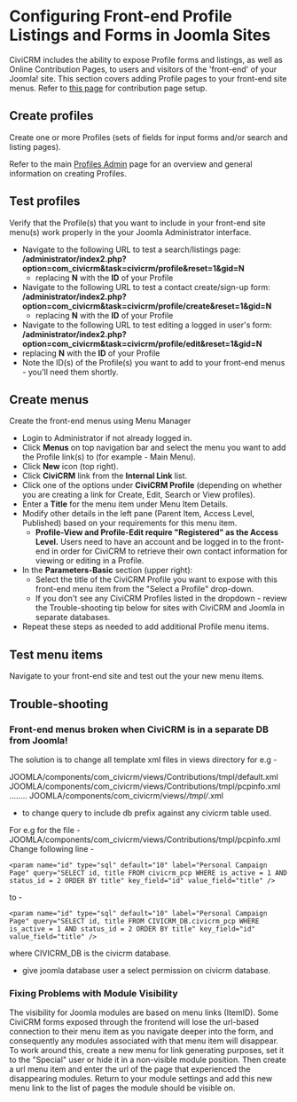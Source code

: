 # Configuring Front-end Profile Listings and Forms in Joomla Sites

CiviCRM includes the ability to expose Profile forms and listings, as well as Online Contribution Pages, to users and visitors of the 'front-end' of your Joomla! site. This section covers adding Profile pages to your front-end site menus. Refer to [this page](https://wiki.civicrm.org/confluence/display/CRMDOC/Displaying+Online+Contribution+Pages+in+Joomla%21+Frontend+Sites) for contribution page setup.

## Create profiles

Create one or more Profiles (sets of fields for input forms and/or search and listing pages).

Refer to the main [Profiles Admin](https://docs.civicrm.org/user/en/latest/organising-your-data/profiles/) page for an overview and general information on creating Profiles.

## Test profiles

Verify that the Profile(s) that you want to include in your front-end site menu(s) work properly in the your Joomla Administrator interface.

* Navigate to the following URL to test a search/listings page:
**<site root>/administrator/index2.php?option=com_civicrm&task=civicrm/profile&reset=1&gid=N**
    * replacing **N** with the **ID** of your Profile
* Navigate to the following URL to test a contact create/sign-up form:
**<site root>/administrator/index2.php?option=com_civicrm&task=civicrm/profile/create&reset=1&gid=N**
    * replacing **N** with the **ID** of your Profile
* Navigate to the following URL to test editing a logged in user's form:
**<site root>/administrator/index2.php?option=com_civicrm&task=civicrm/profile/edit&reset=1&gid=N**
* replacing **N** with the **ID** of your Profile
* Note the ID(s) of the Profile(s) you want to add to your front-end menus - you'll need them shortly.

## Create menus

Create the front-end menus using Menu Manager

* Login to Administrator if not already logged in.
* Click **Menus** on top navigation bar and select the menu you want to add the Profile link(s) to (for example - Main Menu).
* Click **New** icon (top right).
* Click **CiviCRM** link from the **Internal Link** list.
* Click one of the options under **CiviCRM Profile** (depending on whether you are creating a link for Create, Edit, Search or View profiles).
* Enter a **Title** for the menu item under Menu Item Details.
* Modify other details in the left pane (Parent Item, Access Level, Published) based on your requirements for this menu item.
    * **Profile-View and Profile-Edit require "Registered" as the Access Level.** Users need to have an account and be logged in to the front-end in order for CiviCRM to retrieve their own contact information for viewing or editing in a Profile.
* In the **Parameters-Basic** section (upper right):
    * Select the title of the CiviCRM Profile you want to expose with this front-end menu item from the "Select a Profile" drop-down.
    * If you don't see any CiviCRM Profiles listed in the dropdown - review the Trouble-shooting tip below for sites with CiviCRM and Joomla in separate databases.
* Repeat these steps as needed to add additional Profile menu items.

## Test menu items

Navigate to your front-end site and test out the your new menu items.

## Trouble-shooting

### Front-end menus broken when CiviCRM is in a separate DB from Joomla!

The solution is to change all template xml files in views directory for e.g -

JOOMLA/components/com_civicrm/views/Contributions/tmpl/default.xml
 JOOMLA/components/com_civicrm/views/Contributions/tmpl/pcpinfo.xml
 ........
 JOOMLA/components/com_civicrm/views/*/tmpl/*.xml

* to change query to include db prefix against any civicrm table used.

For e.g for the file - JOOMLA/components/com_civicrm/views/Contributions/tmpl/pcpinfo.xml
 Change following line -

```
<param name="id" type="sql" default="10" label="Personal Campaign Page" query="SELECT id, title FROM civicrm_pcp WHERE is_active = 1 AND status_id = 2 ORDER BY title" key_field="id" value_field="title" />
```

to -

```
<param name="id" type="sql" default="10" label="Personal Campaign Page" query="SELECT id, title FROM CIVICRM_DB.civicrm_pcp WHERE is_active = 1 AND status_id = 2 ORDER BY title" key_field="id" value_field="title" />
```

where CIVICRM_DB is the civicrm database.

* give joomla database user a select permission on civicrm database.

### Fixing Problems with Module Visibility

The visibility for Joomla modules are based on menu links (ItemID). Some CiviCRM forms exposed through the frontend will lose the url-based connection to their menu item as you navigate deeper into the form, and consequently any modules associated with that menu item will disappear. To work around this, create a new menu for link generating purposes, set it to the "Special" user or hide it in a non-visible module position. Then create a url menu item and enter the url of the page that experienced the disappearing modules. Return to your module settings and add this new menu link to the list of pages the module should be visible on.